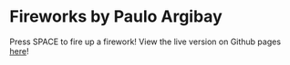 # Fireworks by Paulo Argibay

Press SPACE to fire up a firework!
View the live version on Github pages <a href="https://pauche-arg.github.io/fireworks/public/firework.html">here</a>!
